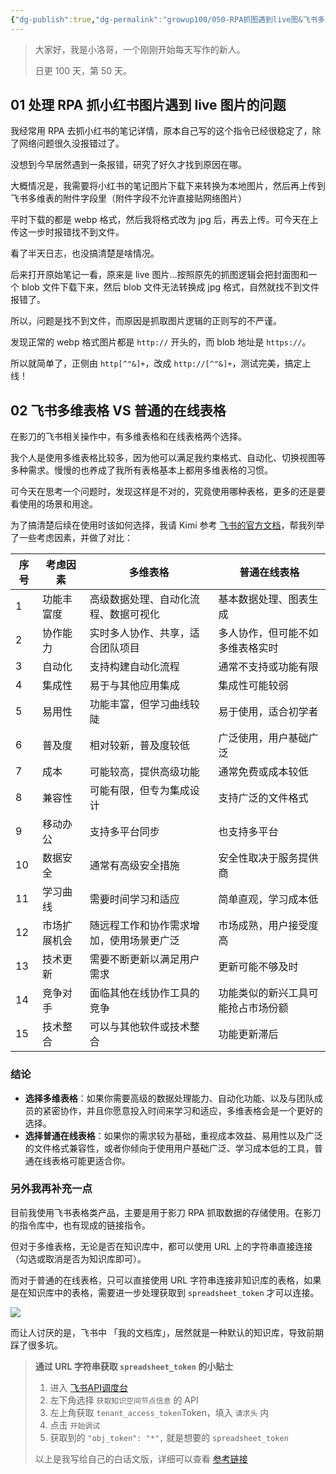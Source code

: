 ```yaml
---
{"dg-publish":true,"dg-permalink":"growup100/050-RPA抓图遇到live图&飞书多维表格与普通表格","permalink":"/growup100/050-RPA抓图遇到live图&飞书多维表格与普通表格/","tags":["小洛哥成长笔记"],"noteIcon":"1","created":"2024-06-08","updated":"2024-06-08"}
---
```



> 大家好，我是小洛哥，一个刚刚开始每天写作的新人。
> 
> 日更 100 天，第 50 天。

## 01 处理 RPA 抓小红书图片遇到 live 图片的问题

我经常用 RPA 去抓小红书的笔记详情，原本自己写的这个指令已经很稳定了，除了网络问题很久没报错过了。

没想到今早居然遇到一条报错，研究了好久才找到原因在哪。

大概情况是，我需要将小红书的笔记图片下载下来转换为本地图片，然后再上传到飞书多维表的附件字段里（附件字段不允许直接贴网络图片）

平时下载的都是 webp 格式，然后我将格式改为 jpg 后，再去上传。可今天在上传这一步时报错找不到文件。

看了半天日志，也没搞清楚是啥情况。

后来打开原始笔记一看，原来是 live 图片...按照原先的抓图逻辑会把封面图和一个 blob 文件下载下来，然后 blob 文件无法转换成 jpg 格式，自然就找不到文件报错了。

所以，问题是找不到文件，而原因是抓取图片逻辑的正则写的不严谨。

发现正常的 webp 格式图片都是 `http://` 开头的，而 blob 地址是 `https://`。

所以就简单了，正侧由 `http[^"&]+`，改成 `http://[^"&]+`，测试完美，搞定上线！

## 02 飞书多维表格 VS 普通的在线表格

在影刀的飞书相关操作中，有多维表格和在线表格两个选择。

我个人是使用多维表格比较多，因为他可以满足我约束格式、自动化、切换视图等多种需求。慢慢的也养成了我所有表格基本上都用多维表格的习惯。

可今天在思考一个问题时，发现这样是不对的，究竟使用哪种表格，更多的还是要看使用的场景和用途。

为了搞清楚后续在使用时该如何选择，我请 Kimi 参考 [飞书的官方文档](https://www.feishu.cn/hc/zh-CN/articles/501142825365-%E5%8C%BA%E5%88%86%E7%94%B5%E5%AD%90%E8%A1%A8%E6%A0%BC%E4%B8%8E%E5%A4%9A%E7%BB%B4%E8%A1%A8%E6%A0%BC)，帮我列举了一些考虑因素，并做了对比：

| 序号 | 考虑因素          | 多维表格                           | 普通在线表格           |
| ---- | ----------------- | ---------------------------------- | ---------------------- |
| 1    | 功能丰富度        | 高级数据处理、自动化流程、数据可视化 | 基本数据处理、图表生成 |
| 2    | 协作能力          | 实时多人协作、共享，适合团队项目 | 多人协作，但可能不如多维表格实时 |
| 3    | 自动化            | 支持构建自动化流程                 | 通常不支持或功能有限    |
| 4    | 集成性            | 易于与其他应用集成                 | 集成性可能较弱          |
| 5    | 易用性            | 功能丰富，但学习曲线较陡           | 易于使用，适合初学者    |
| 6    | 普及度            | 相对较新，普及度较低               | 广泛使用，用户基础广泛  |
| 7    | 成本              | 可能较高，提供高级功能             | 通常免费或成本较低      |
| 8    | 兼容性            | 可能有限，但专为集成设计           | 支持广泛的文件格式      |
| 9    | 移动办公          | 支持多平台同步                     | 也支持多平台            |
| 10   | 数据安全          | 通常有高级安全措施                 | 安全性取决于服务提供商  |
| 11   | 学习曲线          | 需要时间学习和适应                 | 简单直观，学习成本低    |
| 12   | 市场扩展机会      | 随远程工作和协作需求增加，使用场景更广泛 | 市场成熟，用户接受度高 |
| 13   | 技术更新          | 需要不断更新以满足用户需求         | 更新可能不够及时        |
| 14   | 竞争对手          | 面临其他在线协作工具的竞争         | 功能类似的新兴工具可能抢占市场份额 |
| 15   | 技术整合          | 可以与其他软件或技术整合           | 功能更新滞后            |

### 结论

- **选择多维表格**：如果你需要高级的数据处理能力、自动化功能、以及与团队成员的紧密协作，并且你愿意投入时间来学习和适应，多维表格会是一个更好的选择。
- **选择普通在线表格**：如果你的需求较为基础，重视成本效益、易用性以及广泛的文件格式兼容性，或者你倾向于使用用户基础广泛、学习成本低的工具，普通在线表格可能更适合你。

### 另外我再补充一点

目前我使用飞书表格类产品，主要是用于影刀 RPA 抓取数据的存储使用。在影刀的指令库中，也有现成的链接指令。

但对于多维表格，无论是否在知识库中，都可以使用 URL 上的字符串直接连接（勾选或取消是否为知识库即可）。

而对于普通的在线表格，只可以直接使用 URL 字符串连接非知识库的表格，如果是在知识库中的表格，需要进一步处理获取到 `spreadsheet_token` 才可以连接。

![](http://img.xlg.life/images%2F2024%2F06%2F08%2F20240608150005-7c52def2dcac74d033dd3b91a14035d2.png)

而让人讨厌的是，飞书中 「我的文档库」，居然就是一种默认的知识库，导致前期踩了很多坑。

> **通过 URL 字符串获取 `spreadsheet_token` 的小贴士**
>
> 1. 进入 [飞书API调度台](https://open.feishu.cn/api-explorer?from=op_doc_tab)
> 2. 左下角选择 `获取知识空间节点信息` 的 API
> 3. 左上角获取 `tenant_access_token`Token，填入 `请求头` 内
> 4. 点击 `开始调试`
> 5. 获取到的 `"obj_token": "*",` 就是想要的 `spreadsheet_token`
>
> 以上是我写给自己的白话文版，详细可以查看 [参考链接](https://www.yingdao.com/community/detaildiscuss?id=5dcf0bea-8168-4e5b-a552-985a7d0f4503)